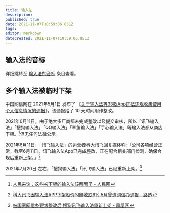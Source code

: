 ```yaml
---
title: 输入法
description: 
published: true
date: 2021-11-07T10:59:06.851Z
tags:
editor: markdown
dateCreated: 2021-11-07T10:59:06.851Z
---
```


## 输入法的音标

详细跳转至 [输入法的音标](/book/字典词典/输入法的音标.md) 条目查看。

## 多个输入法被临时下架

中国网信网在 2021年5月1日 发布了 《[关于输入法等33款App违法违规收集使用个人信息情况的通报](/punish/关于输入法等33款App违法违规收集使用个人信息情况的通报.md)》，该通报给了 10 天时间用作整改。

2021年6月11日，由于绝大多厂商都未完成整改以及提交审核，所以「讯飞输入法」「搜狗输入法」「QQ输入法」「章鱼输入法」「手心输入法」等输入法都从商店下架。[^c431649]但无任何法律公示。

[^c431649]: [人民来论：这些被下架的输入法该醒醒了 - 人民网](https://web.archive.org/web/20210812140142/http://opinion.people.com.cn/n1/2021/0616/c431649-32132196.html)

2021年6月11日，「讯飞输入法」的运营者科大讯飞回复媒体称:「公司各项经营正常，截至6月11日，讯飞输入法App已完成整改，正在配合相关部门检测，确保合规后重新上架。」[^rt611]

[^rt611]: [科大讯飞因输入法APP下架股价闪崩收跌6% 5月曾遭网信办通报 - 路透](https://web.archive.org/web/20210617033132/https://cn.reuters.com/article/iflytek-plunge-0611-fri-idCNKCS2DN0OM)

2021年7月20日 左右，「搜狗输入法」「讯飞输入法」已经重新上架。[^if720]

[^if720]: [被国家网信办要求整改后 搜狗讯飞输入法重新上架 - 凤凰网](https://web.archive.org/web/20211107032337/https://tech.ifeng.com/c/882AIdSrqmk)
